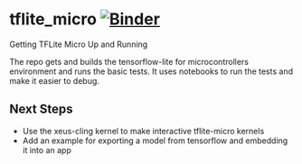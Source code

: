 # tflite_micro [![Binder](https://mybinder.org/badge_logo.svg)](https://mybinder.org/v2/gh/kmader/tflite_micro/master)
Getting TFLite Micro Up and Running

The repo gets and builds the tensorflow-lite for microcontrollers environment and runs the basic tests. It uses notebooks to run the tests and make it easier to debug.

## Next Steps
- Use the xeus-cling kernel to make interactive tflite-micro kernels
- Add an example for exporting a model from tensorflow and embedding it into an app
